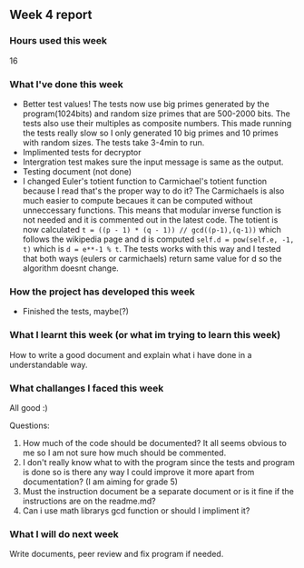 ## Week 4 report

### Hours used this week
16

### What I've done this week
- Better test values! The tests now use big primes generated by the program(1024bits) and random size primes that are 500-2000 bits. The tests also use their multiples as composite numbers. This made running the tests really slow so I only generated 10 big primes and 10 primes with random sizes. The tests take 3-4min to run. 
- Implimented tests for decryptor
- Intergration test makes sure the input message is same as the output. 
- Testing document (not done)
- I changed Euler's totient function to Carmichael's totient function because I read that's the proper way to do it? The Carmichaels is also much easier to compute becaues it can be computed without unneccessary functions. This means that modular inverse function is not needed and it is commented out in the latest code. The totient is now calculated `t = ((p - 1) * (q - 1)) // gcd((p-1),(q-1))` which follows the wikipedia page and d is computed `self.d = pow(self.e, -1, t)` which is `d = e**-1 % t`. The tests works with this way and I tested that both ways (eulers or carmichaels) return same value for d so the algorithm doesnt change. 

### How the project has developed this week
- Finished the tests, maybe(?)

### What I learnt this week (or what im trying to learn this week)
How to write a good document and explain what i have done in a understandable way.

### What challanges I faced this week
All good :) 


Questions:
1. How much of the code should be documented? It all seems obvious to me so I am not sure how much should be commented.
2. I don't really know what to with the program since the tests and program is done so is there any way I could improve it more apart from documentation? (I am aiming for grade 5)
3. Must the instruction document be a separate document or is it fine if the instructions are on the readme.md?
4. Can i use math librarys gcd function or should I impliment it? 

### What I will do next week
Write documents, peer review and fix program if needed. 

